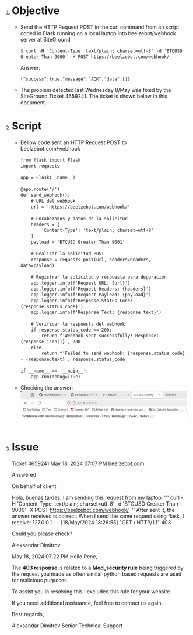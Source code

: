 
1. # Objective
    - Send the HTTP Request POST in the curl command from an script coded in Flask running on a local laptop into beelzebot/webhook server at SiteGround
        ```
        $ curl -H 'Content-Type: text/plain; charset=utf-8' -d 'BTCUSD Greater Than 9000' -X POST https://beelzebot.com/webhook/
        ```
        Answer:
        ```
        {"success":true,"message":"ACK","data":[]}
        ```
    - The problem detected last Wednesday 8/May was fixed by the SiteGround Ticket 4659241. The ticket is shown below in this document.
1. # Script
    - Bellow code sent an HTTP Request POST to beelzebot.com/webhook
        ```
        from flask import Flask
        import requests

        app = Flask(__name__)

        @app.route('/')
        def send_webhook():
            # URL del webhook
            url = 'https://beelzebot.com/webhook/'

            # Encabezados y datos de la solicitud
            headers = {
                'Content-Type': 'text/plain; charset=utf-8'
            }
            payload = 'BTCUSD Greater Than 9001'

            # Realizar la solicitud POST
            response = requests.post(url, headers=headers, data=payload)

            # Registrar la solicitud y respuesta para depuración
            app.logger.info(f'Request URL: {url}')
            app.logger.info(f'Request Headers: {headers}')
            app.logger.info(f'Request Payload: {payload}')
            app.logger.info(f'Response Status Code: {response.status_code}')
            app.logger.info(f'Response Text: {response.text}')

            # Verificar la respuesta del webhook
            if response.status_code == 200:
                return f'Webhook sent successfully! Response: {response.json()}', 200
            else:
                return f'Failed to send webhook: {response.status_code} - {response.text}', response.status_code

        if __name__ == '__main__':
            app.run(debug=True)

        ```
    - Checking the answer:
        ![Example Image](./images/flask.PostHowTo_01.png)
2. # Issue
    Ticket 4659241
    May 18, 2024 07:07 PM
    beelzebot.com

    Answered

    On behalf of client

    Hola, buenas tardes. I am sending this request from my laptop: ''' curl -H 'Content-Type: text/plain; charset=utf-8' -d 'BTCUSD Greater Than 9000' -X POST https://beelzebot.com/webhook/ ''' After sent it, the answer received is correct. When I send the same request using flask, I receive: 127.0.0.1 - - [18/May/2024 18:26:55] "GET / HTTP/1.1" 403

    Could you please check?

    Aleksandar Dimitrov

    May 18, 2024 07:22 PM
    Hello Rene,

    The **403 response** is related to a **Mod_security rule** being triggered by the request you made as often similar python based requests are used for malicious purposes.

    To assist you in resolving this I excluded this rule for your website.

    If you need additional assistance, feel free to contact us again.

    Best regards,

    Aleksandar Dimitrov
    Senior Technical Support

